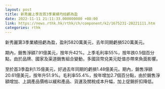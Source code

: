 ```yaml
---
layout: post
title: 新秀麗上季及首3季業績均扭虧為盈
date: 2022-11-11 21:11:33.000000000 +08:00
link: https://news.rthk.hk/rthk/ch/component/k2/1675231-20221111.htm
categories: rthk
---
```


新秀麗第3季業績扭虧為盈，盈利5820萬美元，去年同期虧損520萬美元。

期內，銷售淨額7.91億美元，按年升42%。上季毛利率55%，按年跌0.5個百分點，由於品牌、國家及渠道銷售組合變動，多國貨幣兌美元貶值亦帶來負面影響。

至於首3季盈利1.15億美元，好過去年同期的虧損1.48億美元。期內，銷售淨額20.61億美元，按年升51.9%。毛利率55.4%，按年增加2.7個百分點，由於銷售淨額增加、上調產品價格以緩和產品、貨運及關稅成本升幅，加上促銷折扣降低。
